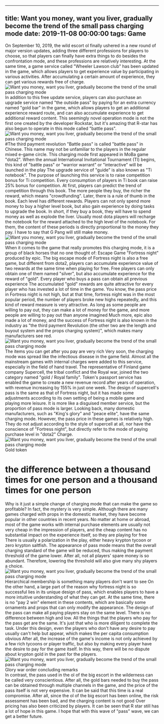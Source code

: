 
---
title: Want you money, want you liver, gradually become the trend of the small pass charging mode
date: 2019-11-08 00:00:00
tags:  Game
---
On September 10, 2019, the wild escort ol finally ushered in a new round of major version updates, adding three different professions for players to choose, so that players can finally have extra things to do besides the confrontation mode, and these professions are relatively interesting. At the same time, a game service called "Wheeler Lawson club" has been updated in the game, which allows players to get experience value by participating in various activities. After accumulating a certain amount of experience, they can get various rewards free of charge.
![Want you money, want you liver, gradually become the trend of the small pass charging mode](c57c616ea2eb42ec912d18fb3989bd51.jpg)
In addition to this free update service, players can also purchase an upgrade service named "the outside pass" by paying for an extra currency named "gold bar" in the game, which allows players to get an additional experience reward route, and can also accumulate experience to get additional reward content. This seemingly novel operation mode is not the first one created by the developer Rockstar, but it's amazing that R-star has also begun to operate in this mode called "battle pass".
![Want you money, want you liver, gradually become the trend of the small pass charging mode](ce16533005684cb4a54d89a6784bc5b9.jpg)
#The third payment revolution
"Battle pass" is called "battle pass" in Chinese. This name may not be unfamiliar to the players in the regular mixed e-game circle. This charging mode first appeared in MoBa game "dota2". When the annual International Invitational Tournament (TI) begins, this kind of "battle pass" or "warrior warrant" or "interactive" will be launched in the play The upgrade service of "guide" is also known as "Ti notebook".
The purpose of launching this service is to raise competition bonus for Ti competition. Every consumption of players in Ti book can raise 25% bonus for competition. At first, players can predict the trend of competition through this book. The more people they buy, the richer the reward, which means "crowdfunding". Later, there is a rule of thumb in the book. Each level has different rewards. Players can not only spend more money to buy a higher level book, but also gain experience by doing tasks to upgrade the book. In short, if they buy a book, they will have to spend money as well as explode the liver. Usually most dota players will recharge the notebook for the reward attached to the high level of the notebook. For them, the content of these periods is directly proportional to the money they pay. I have to say that G Pang will still make money.
![Want you money, want you liver, gradually become the trend of the small pass charging mode](8ec6d46dffd84958ab1831dd7f497082.jpg)
When it comes to the game that really promotes this charging mode, it is a group of black horses that no one thought of: Escape Game "Fortress night" produced by epic. The big escape mode of Fortress night is also a free game, but different from dota2, players can accumulate experience value of two rewards at the same time when playing for free. Free players can only obtain one of them named "silver", but also accumulate experience for the reward of "gold". Every player who buys a pass can obtain all previous experience The accumulated "gold" rewards are quite attractive for every player who has invested a lot of time in the game.
You know, the pass price in Fortress night is not high, but at that time, fortress night was in the most popular period, the number of players broke new highs repeatedly, and this kind of reward measure is very attractive. As long as some people are willing to pay out, they can make a lot of money for the game, and more people are willing to pay out than anyone imagined Much more, epic also made a lot of money, and the success of Fortress night is also known in the industry as "the third payment Revolution (the other two are the length and buyout system and the props charging system)", which makes many manufacturers see red.
![Want you money, want you liver, gradually become the trend of the small pass charging mode](133c3bc57b3e4bcc994ebab1d1bf19fb.jpg)
The items you can get after you pay are very rich
Very soon, the charging mode was spread like the infectious disease in the game field. Almost all the mainstream games with internal charges were added to this service, especially in the field of hand travel. The representative of Finland game company Supercell, the tribal conflict and the Royal war, joined the two category named "gold / Royal family". Token's passport service has enabled the game to create a new revenue record after years of operation, with revenue increasing by 155% in just one week.
The design of supercell's pass is the same as that of Fortress night, but it has made some adjustments according to its own setting of being a mobile game and playing more leisure. It is more like a disguised member service, but the proportion of pass mode is larger. Looking back, many domestic manufacturers, such as "King's glory" and "peace elite", have the same charging mode. However, the pass price in these games is relatively high. They do not adjust according to the style of supercell at all, nor have the conscience of "Fortress night", but directly refer to the mode of paying purchase level in "dota2" Charge.
![Want you money, want you liver, gradually become the trend of the small pass charging mode](683840d9db474d9ab11780771770669e.jpg)
Gold token
# the difference between a thousand times for one person and a thousand times for one person
Why is it just a simple change of charging mode that can make the game so profitable? In fact, the mystery is very simple. Although there are many games charged with props in the domestic market, they have become popular in other countries in recent years. No matter at home or abroad, most of the game works with internal purchase elements are usually not very cheap in the impression of players, and the cheap content has no substantial impact on the experience itself, so they are playing for free There is usually a polarization in the play, either heavy krypton tycoon or zero krypton saltfish. The appearance of pass mode means that the overall charging standard of the game will be reduced, thus making the payment threshold of the game lower. After all, not all players' spare money is so abundant. Therefore, lowering the threshold will also give many shy players a choice.
![Want you money, want you liver, gradually become the trend of the small pass charging mode](46151821ab9340baa63de9cb0376b4e5.jpg)
Hierarchical membership is something many players don't want to see
On the other hand, a large part of the reason why fortress night is so successful lies in its unique design of pass, which enables players to have a more intuitive understanding of what they can get. At the same time, there is no "pay 2 win" element in these contents, which are basically some ornaments and props that can only modify the appearance. The design of the pass can make all paying players stay on the same level. There is no difference between high and low. All the things that the players who pay for the pass get are the same. It's just that who is more diligent to complete the task. Under this design, even the players who don't have any desire to pay usually can't help but appear, which makes the per capita consumption obvious After all, the increase of the game's income is not only achieved by a few rich tycoons or player traffic, but also by making every player have the desire to pay for the game itself. In this way, there will be no dispute about krypton gold in the past for the players.
![Want you money, want you liver, gradually become the trend of the small pass charging mode](5596c0611e5b43dc9c24d8bcf74fe9de.jpg)
Glory war order
    concluding remarks  
In contrast, the pass used in the ol of the big escort in the wilderness can be called very conscientious. After all, the gold bars needed to buy the pass can be obtained through multiple channels in the game, and the price of the pass itself is not very expensive. It can be said that this time is a real compromise. After all, since the ol of the big escort has been online, the risk assessment has been bad, and the charging content is not good Over pricing has also been criticized by players. It can be seen that R star still has a lot of hope in this game. I hope that with this wave of "pass" wave, we can get a better future.